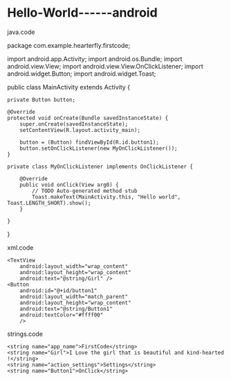 # Hello-World------android

java.code

package com.example.hearterfly.firstcode;

import android.app.Activity;
import android.os.Bundle;
import android.view.View;
import android.view.View.OnClickListener;
import android.widget.Button;
import android.widget.Toast;



public class MainActivity extends Activity {

    private Button button;

	@Override
    protected void onCreate(Bundle savedInstanceState) {
        super.onCreate(savedInstanceState);
        setContentView(R.layout.activity_main);
        
        button = (Button) findViewById(R.id.button1);
        button.setOnClickListener(new MyOnClickListener());
    }
	
	private class MyOnClickListener implements OnClickListener {

		@Override
		public void onClick(View arg0) {
			// TODO Auto-generated method stub
			Toast.makeText(MainActivity.this, "Hello world", Toast.LENGTH_SHORT).show();
		}
		
	}

}


xml.code

<LinearLayout xmlns:android="http://schemas.android.com/apk/res/android"
    xmlns:tools="http://schemas.android.com/tools"
    android:layout_width="match_parent"
    android:layout_height="match_parent"
    android:orientation="vertical" >

    <TextView
        android:layout_width="wrap_content"
        android:layout_height="wrap_content"
        android:text="@string/Girl" />
    <Button 
        android:id="@+id/button1"
        android:layout_width="match_parent"
        android:layout_height="wrap_content"
        android:text="@string/Button1"
        android:textColor="#ffff00"
        />

</LinearLayout>


strings.code

<?xml version="1.0" encoding="utf-8"?>
<resources>

    <string name="app_name">FirstCode</string>
    <string name="Girl">I Love the girl that is beautiful and kind-hearted !</string>
    <string name="action_settings">Settings</string>
	<string name="Button1">OnClick</string>
</resources>



